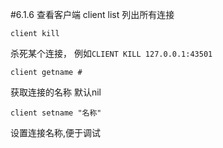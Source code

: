 #6.1.6	查看客户端
	client list
列出所有连接

	client kill 
杀死某个连接， 例如`CLIENT KILL 127.0.0.1:43501`

	client getname #
获取连接的名称 默认nil

	client setname "名称" 
设置连接名称,便于调试
